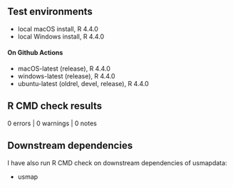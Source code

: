 
## Test environments
* local macOS install, R 4.4.0
* local Windows install, R 4.4.0

#### On Github Actions
* macOS-latest (release), R 4.4.0
* windows-latest (release), R 4.4.0
* ubuntu-latest (oldrel, devel, release), R 4.4.0

## R CMD check results

0 errors | 0 warnings | 0 notes

## Downstream dependencies

I have also run R CMD check on downstream dependencies of usmapdata:

* usmap
